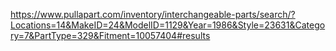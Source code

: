 https://www.pullapart.com/inventory/interchangeable-parts/search/?Locations=14&MakeID=24&ModelID=1129&Year=1986&Style=23631&Category=7&PartType=329&Fitment=10057404#results
